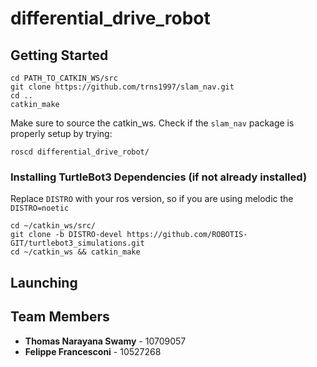 # differential_drive_robot

## Getting Started
```
cd PATH_TO_CATKIN_WS/src
git clone https://github.com/trns1997/slam_nav.git
cd ..
catkin_make 
```
Make sure to source the catkin_ws. Check if the `slam_nav` package is properly setup by trying:
```
roscd differential_drive_robot/
```

### Installing TurtleBot3 Dependencies (if not already installed)
Replace `DISTRO` with your ros version, so if you are using melodic the `DISTRO=noetic`
```
cd ~/catkin_ws/src/
git clone -b DISTRO-devel https://github.com/ROBOTIS-GIT/turtlebot3_simulations.git
cd ~/catkin_ws && catkin_make
```

## Launching

## Team Members
* **Thomas Narayana Swamy** - 10709057
* **Felippe Francesconi** - 10527268
